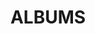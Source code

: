 ---
layout: album_gallery
resource: facebook
title: "ALBUMS"
description: "archive"
active: gallery
header-img: "img/gallery-bg.jpg"
images:

- image_path: /NguyenNhu(nana)/1/1005249320676577_362286357_1005249317343244_2719347205115088550_n.jpg
  gallery-folder: /gallery/NguyenNhu(nana)/1/
  gallery-name: 1
  gallery-date: March 2025
- image_path: /NguyenNhu(nana)/2/1014595439741965_366357180_1014595436408632_2762617751240268924_n.jpg
  gallery-folder: /gallery/NguyenNhu(nana)/2/
  gallery-name: 2
  gallery-date: March 2025
- image_path: /NguyenNhu(nana)/3/05.jpg
  gallery-folder: /gallery/NguyenNhu(nana)/3/
  gallery-name: 3
  gallery-date: March 2025
- image_path: /NguyenNhu(nana)/4/1083263819541793_412397257_1083264662875042_3741984520941870140_n.jpg
  gallery-folder: /gallery/NguyenNhu(nana)/4/
  gallery-name: 4
  gallery-date: March 2025
- image_path: /NguyenNhu(nana)/Album 10 - Satin/1096216868246488_418513267_1096216864913155_2291766934137627457_n.jpg
  gallery-folder: /gallery/NguyenNhu(nana)/Album 10 - Satin/
  gallery-name: Album 10 - Satin
  gallery-date: March 2025
- image_path: /NguyenNhu(nana)/Album 4 - Cup/04_3.jpg
  gallery-folder: /gallery/NguyenNhu(nana)/Album 4 - Cup/
  gallery-name: Album 4 - Cup
  gallery-date: March 2025
- image_path: /NguyenNhu(nana)/Album 5 - V/02_5.jpg
  gallery-folder: /gallery/NguyenNhu(nana)/Album 5 - V/
  gallery-name: Album 5 - V
  gallery-date: March 2025
- image_path: /NguyenNhu(nana)/Album 6 - Dây chéo/02_91.jpg
  gallery-folder: /gallery/NguyenNhu(nana)/Album 6 - Dây chéo/
  gallery-name: Album 6 - Dây chéo
  gallery-date: March 2025
- image_path: /NguyenNhu(nana)/Album 7 - Dây nhỏ/02_2.jpg
  gallery-folder: /gallery/NguyenNhu(nana)/Album 7 - Dây nhỏ/
  gallery-name: Album 7 - Dây nhỏ
  gallery-date: March 2025
- image_path: /NguyenNhu(nana)/Album 8 - Truyền thống/1129664858235022_432480786_1129665404901634_760168394356745822_n.jpg
  gallery-folder: /gallery/NguyenNhu(nana)/Album 8 - Truyền thống/
  gallery-name: Album 8 - Truyền thống
  gallery-date: March 2025
- image_path: /NguyenNhu(nana)/Album 9 - U/1009157463619096_364221267_1009157460285763_203771143147444194_n.jpg
  gallery-folder: /gallery/NguyenNhu(nana)/Album 9 - U/
  gallery-name: Album 9 - U
  gallery-date: March 2025
- image_path: /NguyenNhu(nana)/lung/1039755323892643_383000953_1039755320559310_2451687052832688182_n.jpg
  gallery-folder: /gallery/NguyenNhu(nana)/lung/
  gallery-name: lung
  gallery-date: March 2025
- image_path: /NguyenNhu(nana)/photo/757861858748659_470641651_1309296300271876_7064282057703157267_n.jpg
  gallery-folder: /gallery/NguyenNhu(nana)/photo/
  gallery-name: photo
  gallery-date: March 2025
- image_path: /NguyenNhu(nana)/áo thun 3 lỗ/714170829784429_470087850_1304003947467778_5767175655969892446_n.jpg
  gallery-folder: /gallery/NguyenNhu(nana)/áo thun 3 lỗ/
  gallery-name: áo thun 3 lỗ
  gallery-date: March 2025
---
